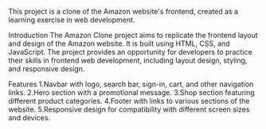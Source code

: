 This project is a clone of the Amazon website's frontend, created as a learning exercise in web development.

Introduction
The Amazon Clone project aims to replicate the frontend layout and design of the Amazon website. It is built using HTML, CSS, and JavaScript. The project provides an opportunity for developers to practice their skills in frontend web development, including layout design, styling, and responsive design.

Features
1.Navbar with logo, search bar, sign-in, cart, and other navigation links.
2.Hero section with a promotional message.
3.Shop section featuring different product categories.
4.Footer with links to various sections of the website.
5.Responsive design for compatibility with different screen sizes and devices.

